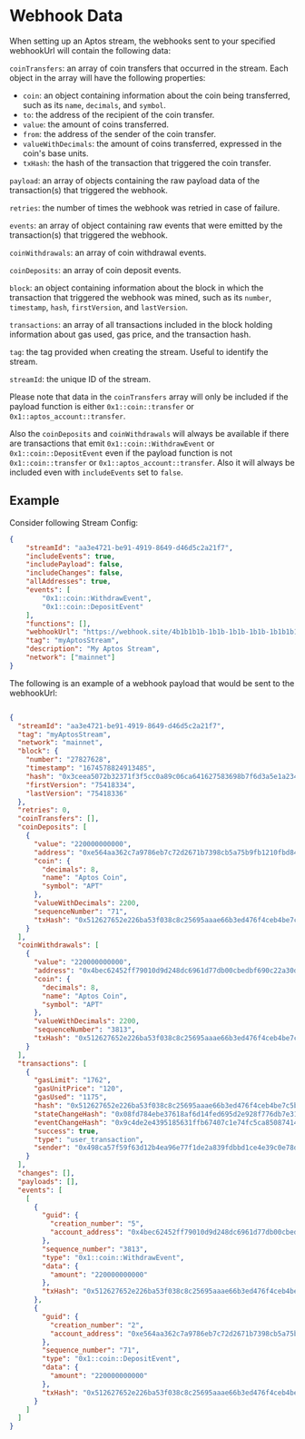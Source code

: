 # Webhook Data

When setting up an Aptos stream, the webhooks sent to your specified webhookUrl will contain the following data:

`coinTransfers`: an array of coin transfers that occurred in the stream. Each object in the array will have the following properties:
 - `coin`: an object containing information about the coin being transferred, such as its `name`, `decimals`, and `symbol`.
 - `to`: the address of the recipient of the coin transfer.
 - `value`: the amount of coins transferred.
 - `from`: the address of the sender of the coin transfer.
 - `valueWithDecimals`: the amount of coins transferred, expressed in the coin's base units.
 - `txHash`: the hash of the transaction that triggered the coin transfer.


`payload`: an array of objects containing the raw payload data of the transaction(s) that triggered the webhook.

`retries`: the number of times the webhook was retried in case of failure.

`events`: an array of object containing raw events that were emitted by the transaction(s) that triggered the webhook.

`coinWithdrawals`: an array of coin withdrawal events.

`coinDeposits`: an array of coin deposit events.

`block`: an object containing information about the block in which the transaction that triggered the webhook was mined, such as its `number`, `timestamp`, `hash`, `firstVersion`, and `lastVersion`.

`transactions`: an array of all transactions included in the block holding information about gas used, gas price, and the transaction hash.

`tag`: the tag provided when creating the stream. Useful to identify the stream.

`streamId`: the unique ID of the stream.

Please note that data in the `coinTransfers` array will only be included if the payload function is either `0x1::coin::transfer` or `0x1::aptos_account::transfer`.

Also the `coinDeposits` and `coinWithdrawals` will always be available if there are transactions that emit `0x1::coin::WithdrawEvent` or `0x1::coin::DepositEvent` even if the payload function is not `0x1::coin::transfer` or `0x1::aptos_account::transfer`. 
Also it will always be included even with `includeEvents` set to `false`.

## Example

Consider following Stream Config:

```json
{
    "streamId": "aa3e4721-be91-4919-8649-d46d5c2a21f7",
    "includeEvents": true,
    "includePayload": false,
    "includeChanges": false,
    "allAddresses": true,
    "events": [
        "0x1::coin::WithdrawEvent",
        "0x1::coin::DepositEvent"
    ],
    "functions": [],
    "webhookUrl": "https://webhook.site/4b1b1b1b-1b1b-1b1b-1b1b-1b1b1b1b1b1b",
    "tag": "myAptosStream",
    "description": "My Aptos Stream",
    "network": ["mainnet"]
}
```

The following is an example of a webhook payload that would be sent to the webhookUrl:

```json

{
  "streamId": "aa3e4721-be91-4919-8649-d46d5c2a21f7",
  "tag": "myAptosStream",
  "network": "mainnet",
  "block": {
    "number": "27827628",
    "timestamp": "1674578824913485",
    "hash": "0x3ceea5072b32371f3f5cc0a89c06ca641627583698b7f6d3a5e1a23468b5c2a0",
    "firstVersion": "75418334",
    "lastVersion": "75418336"
  },
  "retries": 0,
  "coinTransfers": [],
  "coinDeposits": [
    {
      "value": "220000000000",
      "address": "0xe564aa362c7a9786eb7c72d2671b7398cb5a75b9fb1210fbd84cd05d691e44d3",
      "coin": {
        "decimals": 8,
        "name": "Aptos Coin",
        "symbol": "APT"
      },
      "valueWithDecimals": 2200,
      "sequenceNumber": "71",
      "txHash": "0x512627652e226ba53f038c8c25695aaae66b3ed476f4ceb4be7c5bb686d35811"
    }
  ],
  "coinWithdrawals": [
    {
      "value": "220000000000",
      "address": "0x4bec62452ff79010d9d248dc6961d77db00cbedbf690c22a30d923c825c7ac00",
      "coin": {
        "decimals": 8,
        "name": "Aptos Coin",
        "symbol": "APT"
      },
      "valueWithDecimals": 2200,
      "sequenceNumber": "3813",
      "txHash": "0x512627652e226ba53f038c8c25695aaae66b3ed476f4ceb4be7c5bb686d35811"
    }
  ],
  "transactions": [
    {
      "gasLimit": "1762",
      "gasUnitPrice": "120",
      "gasUsed": "1175",
      "hash": "0x512627652e226ba53f038c8c25695aaae66b3ed476f4ceb4be7c5bb686d35811",
      "stateChangeHash": "0x08fd784ebe37618af6d14fed695d2e928f776db7e317f222a02bcf92129a7c87",
      "eventChangeHash": "0x9c4de2e4395185631ffb67407c1e74fc5ca850874146950a75948ee4373a611f",
      "success": true,
      "type": "user_transaction",
      "sender": "0x498ca57f59f63d12b4ea96e77f1de2a839fdbbd1ce4e39c0e78da708758b91aa"
    }
  ],
  "changes": [],
  "payloads": [],
  "events": [
    [
      {
        "guid": {
          "creation_number": "5",
          "account_address": "0x4bec62452ff79010d9d248dc6961d77db00cbedbf690c22a30d923c825c7ac00"
        },
        "sequence_number": "3813",
        "type": "0x1::coin::WithdrawEvent",
        "data": {
          "amount": "220000000000"
        },
        "txHash": "0x512627652e226ba53f038c8c25695aaae66b3ed476f4ceb4be7c5bb686d35811"
      },
      {
        "guid": {
          "creation_number": "2",
          "account_address": "0xe564aa362c7a9786eb7c72d2671b7398cb5a75b9fb1210fbd84cd05d691e44d3"
        },
        "sequence_number": "71",
        "type": "0x1::coin::DepositEvent",
        "data": {
          "amount": "220000000000"
        },
        "txHash": "0x512627652e226ba53f038c8c25695aaae66b3ed476f4ceb4be7c5bb686d35811"
      }
    ]
  ]
}

```